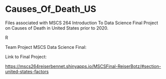 # Causes_Of_Death_US
Files associated with MSCS 264 Introduction To Data Science Final Project on Causes of Death in United States prior to 2020.

R

Team Project MSCS Data Science Final:




Link to Final Project: 

https://mscs264reiserbennet.shinyapps.io/MSCSFinal-ReiserBotz/#section-united-states-factors

